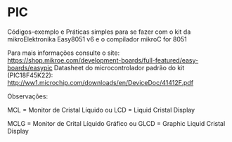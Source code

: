 # PIC
Códigos-exemplo e Práticas simples para se fazer com o kit da mikroElektronika Easy8051 v6 e o compilador mikroC for 8051

Para mais informações consulte o site: https://shop.mikroe.com/development-boards/full-featured/easy-boards/easypic
Datasheet do microcontrolador padrão do kit (PIC18F45K22): http://ww1.microchip.com/downloads/en/DeviceDoc/41412F.pdf

Observações:

MCL = Monitor de Cristal Líquido ou LCD = Liquid Cristal Display

MCLG = Monitor de Crital Líquido Gráfico ou GLCD = Graphic Liquid Cristal Display
